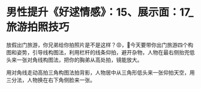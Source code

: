 # 男性提升《好逑情感》：15、展示面：17_旅游拍照技巧

放假出门旅游，你兄弟给你拍照片是不是这样？😡，🎼今天要带你出门旅游四个构图和姿势，引导线构图法，利用栏杆的线条仰拍，避开杂物，人物在最右侧抬兜低头来一张对角线构图法，把你的胸弟从高处拍，镜能放大。

用对角线走动高拍三角构图法拍背影，人物居中从三角形低头来一张仰拍天空，用三分法，人物换在右下角侧脸来一张。

